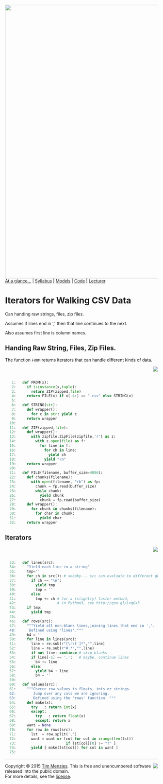 [<img width=900 src="https://raw.githubusercontent.com/txt/mase/master/img/banner1.png">](https://github.com/txt/mase/blob/master/README.md)   
[At a glance...](https://github.com/txt/mase/blob/master/OVERVIEW.md) |
[Syllabus](https://github.com/txt/mase/blob/master/SYLLABUS.md) |
[Models](https://github.com/txt/mase/blob/master/MODELS.md) |
[Code](https://github.com/txt/mase/tree/master/src) |
[Lecturer](http://menzies.us) 



# Iterators for Walking CSV Data

Can handing raw strings, files, zip files.

Assumes if lines end in ',' then that line continues to the next.

Also assumes first line is column names. 


## Handing Raw String, Files, Zip Files.

The function `FROM` returns iterators that can handle different kinds of data.

<a href="walkcsv.py#L22-L53"><img align=right src="http://www.hungarianreference.com/i/arrow_out.gif"></a><br clear=all>
```python

   1:   def FROM(x):
   2:     if isinstance(x,tuple):
   3:       return ZIP(zipped,file)
   4:     return FILE(x) if x[-4:] == ".csv" else STRING(x)
   5:     
   6:   def STRING(str):
   7:     def wrapper():
   8:       for c in str: yield c
   9:     return wrapper
  10:   
  11:   def ZIP(zipped,file): 
  12:     def wrapper():
  13:       with zipfile.ZipFile(zipfile,'r') as z:
  14:         with z.open(file) as f:
  15:           for line in f:
  16:             for ch in line:
  17:               yield ch
  18:             yield "\n"
  19:     return wrapper
  20:   
  21:   def FILE(filename, buffer_size=4096):
  22:     def chunks(filename):
  23:       with open(filename, "rb") as fp:
  24:         chunk = fp.read(buffer_size)
  25:         while chunk:
  26:           yield chunk
  27:           chunk = fp.read(buffer_size)
  28:     def wrapper():
  29:       for chunk in chunks(filename):
  30:         for char in chunk:
  31:           yield char
  32:     return wrapper
```

## Iterators

<a href="walkcsv.py#L59-L101"><img align=right src="http://www.hungarianreference.com/i/arrow_out.gif"></a><br clear=all>
```python

  33:   def lines(src):
  34:     "Yield each line in a string"
  35:     tmp=''
  36:     for ch in src(): # sneaky... src can evaluate to different ghings
  37:       if ch == "\n":
  38:         yield tmp
  39:         tmp = ''
  40:       else:
  41:         tmp += ch # for a (slightly) faster method,
  42:                   # in Python3, see http://goo.gl/LvgGx3
  43:     if tmp:
  44:       yield tmp
  45:   
  46:   def rows(src):
  47:     """Yield all non-blank lines,joining lines that end in ','.
  48:      Defined using 'lines'."""
  49:     b4 = ''
  50:     for line in lines(src):
  51:       line = re.sub(r"[\r\t ]*","",line)
  52:       line = re.sub(r"#.*","",line)
  53:       if not line: continue # skip blanks
  54:       if line[-1] == ',':   # maybe, continue lines
  55:         b4 += line
  56:       else:
  57:         yield b4 + line
  58:         b4 = ''
  59:         
  60:   def values(src):
  61:     """Coerce row values to floats, ints or strings. 
  62:        Jump over any cols we are ignoring.
  63:        Defined using the 'rows' function. """
  64:     def make(x):
  65:       try   : return int(x)
  66:       except:
  67:         try   : return float(x)
  68:         except: return x
  69:     want = None
  70:     for row in rows(src):
  71:       lst  = row.split(',')
  72:       want = want or [col for col in xrange(len(lst))
  73:                       if lst[col][0] != "?" ]
  74:       yield [ make(lst[col]) for col in want ]
  75:       
```


_________

<img align=right src="https://raw.githubusercontent.com/txt/mase/master/img/pd-icon.png">Copyright © 2015 [Tim Menzies](http://menzies.us).
This is free and unencumbered software released into the public domain.   
For more details, see the [license](https://github.com/txt/mase/blob/master/LICENSE.md).

